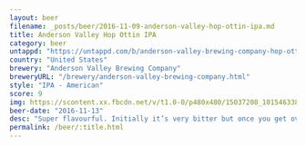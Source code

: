 ```yaml
---
layout: beer
filename: _posts/beer/2016-11-09-anderson-valley-hop-ottin-ipa.md
title: Anderson Valley Hop Ottin IPA
category: beer
untappd: "https://untappd.com/b/anderson-valley-brewing-company-hop-ottin-ipa/4482"
country: "United States"
brewery: "Anderson Valley Brewing Company"
breweryURL: "/brewery/anderson-valley-brewing-company.html"
style: "IPA - American"
score: 9
img: https://scontent.xx.fbcdn.net/v/t1.0-0/p480x480/15037208_10154633841058745_7320029792917556199_n.jpg?oh=7362217f0e4c9090f2a94be0b199d29b&oe=5A14072E
beer-date: "2016-11-13"
desc: "Super flavourful. Initially it’s very bitter but once you get over that it’s amazing. It’s exactly what I expect when a beer says it’s an IPA. Not to mention it just looks beautiful in a glass. If you see it try it out"
permalink: /beer/:title.html
---
```

